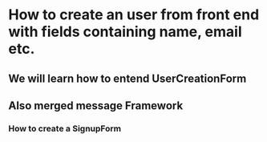 # How to create an user from front end with fields containing name, email etc.
## We will learn how to entend UserCreationForm
## Also merged message Framework
### How to create a SignupForm
